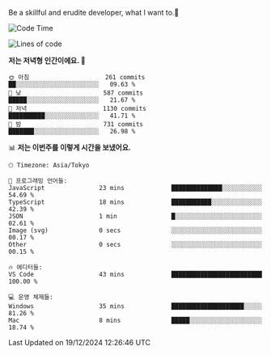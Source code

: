 Be a skillful and erudite developer, what I want to.👶

<!--START_SECTION:waka-->
![Code Time](http://img.shields.io/badge/Code%20Time-1%2C475%20hrs%201%20min-blue)

![Lines of code](https://img.shields.io/badge/%EC%A0%80%EB%8A%94%20%EC%97%AC%ED%83%9C%EA%B9%8C%EC%A7%80%20-918.3%20thousand%20%EC%A4%84%EC%9D%98%20%EC%BD%94%EB%93%9C%EB%A5%BC%20%EC%9E%91%EC%84%B1%ED%96%88%EC%96%B4%EC%9A%94.-blue)

**저는 저녁형 인간이에요. 🦉** 

```text
🌞 아침                     261 commits         ██░░░░░░░░░░░░░░░░░░░░░░░   09.63 % 
🌆 낮　                     587 commits         █████░░░░░░░░░░░░░░░░░░░░   21.67 % 
🌃 저녁                     1130 commits        ██████████░░░░░░░░░░░░░░░   41.71 % 
🌙 밤　                     731 commits         ███████░░░░░░░░░░░░░░░░░░   26.98 % 
```


📊 **저는 이번주를 이렇게 시간을 보냈어요.** 

```text
🕑︎ Timezone: Asia/Tokyo

💬 프로그래밍 언어들: 
JavaScript               23 mins             ██████████████░░░░░░░░░░░   54.69 % 
TypeScript               18 mins             ███████████░░░░░░░░░░░░░░   42.39 % 
JSON                     1 min               █░░░░░░░░░░░░░░░░░░░░░░░░   02.61 % 
Image (svg)              0 secs              ░░░░░░░░░░░░░░░░░░░░░░░░░   00.17 % 
Other                    0 secs              ░░░░░░░░░░░░░░░░░░░░░░░░░   00.15 % 

🔥 에디터들: 
VS Code                  43 mins             █████████████████████████   100.00 % 

💻 운영 체제들: 
Windows                  35 mins             ████████████████████░░░░░   81.26 % 
Mac                      8 mins              █████░░░░░░░░░░░░░░░░░░░░   18.74 % 
```


 Last Updated on 19/12/2024 12:26:46 UTC
<!--END_SECTION:waka-->
